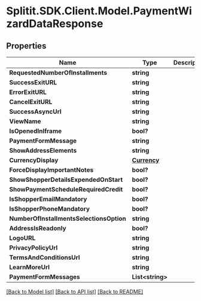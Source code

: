 # Splitit.SDK.Client.Model.PaymentWizardDataResponse
## Properties

Name | Type | Description | Notes
------------ | ------------- | ------------- | -------------
**RequestedNumberOfInstallments** | **string** |  | [optional] 
**SuccessExitURL** | **string** |  | [optional] 
**ErrorExitURL** | **string** |  | [optional] 
**CancelExitURL** | **string** |  | [optional] 
**SuccessAsyncUrl** | **string** |  | [optional] 
**ViewName** | **string** |  | [optional] 
**IsOpenedInIframe** | **bool?** |  | 
**PaymentFormMessage** | **string** |  | [optional] 
**ShowAddressElements** | **string** |  | [optional] 
**CurrencyDisplay** | [**Currency**](Currency.md) |  | [optional] 
**ForceDisplayImportantNotes** | **bool?** |  | 
**ShowShopperDetailsExpendedOnStart** | **bool?** |  | 
**ShowPaymentScheduleRequiredCredit** | **bool?** |  | 
**IsShopperEmailMandatory** | **bool?** |  | 
**IsShopperPhoneMandatory** | **bool?** |  | 
**NumberOfInstallmentsSelectionsOption** | **string** |  | [optional] 
**AddressIsReadonly** | **bool?** |  | 
**LogoURL** | **string** |  | [optional] 
**PrivacyPolicyUrl** | **string** |  | [optional] 
**TermsAndConditionsUrl** | **string** |  | [optional] 
**LearnMoreUrl** | **string** |  | [optional] 
**PaymentFormMessages** | **List&lt;string&gt;** |  | [optional] 

[[Back to Model list]](../README.md#documentation-for-models) [[Back to API list]](../README.md#documentation-for-api-endpoints) [[Back to README]](../README.md)

